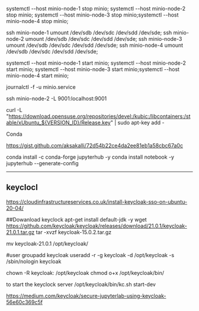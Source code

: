 
systemctl --host minio-node-1 stop minio; systemctl --host minio-node-2 stop minio; systemctl --host minio-node-3 stop minio;systemctl --host minio-node-4 stop minio;

ssh minio-node-1  umount /dev/sdb /dev/sdc /dev/sdd /dev/sde;  ssh minio-node-2  umount /dev/sdb /dev/sdc /dev/sdd /dev/sde; ssh minio-node-3  umount /dev/sdb /dev/sdc /dev/sdd /dev/sde; ssh minio-node-4  umount /dev/sdb /dev/sdc /dev/sdd /dev/sde;


systemctl --host minio-node-1 start minio; systemctl --host minio-node-2 start minio; systemctl --host minio-node-3 start minio;systemctl --host minio-node-4 start minio;

journalctl -f -u minio.service


ssh minio-node-2 -L 9001:localhost:9001


curl -L "https://download.opensuse.org/repositories/devel:/kubic:/libcontainers:/stable/xUbuntu_${VERSION_ID}/Release.key" | sudo apt-key add -

Conda

https://gist.github.com/aksakalli/72d54b22ce4da2ee81eb1a58cbc67a0c


conda install -c conda-forge jupyterhub -y
conda install notebook -y
jupyterhub --generate-config


---

## keyclocl

https://cloudinfrastructureservices.co.uk/install-keycloak-sso-on-ubuntu-20-04/

##Dowanload keyclock
apt-get install default-jdk -y
wget https://github.com/keycloak/keycloak/releases/download/21.0.1/keycloak-21.0.1.tar.gz
tar -xvzf keycloak-15.0.2.tar.gz

mv keycloak-21.0.1 /opt/keycloak/

#user
groupadd keycloak
useradd -r -g keycloak -d /opt/keycloak -s /sbin/nologin keycloak

chown -R keycloak: /opt/keycloak
chmod o+x /opt/keycloak/bin/

to start the keyclock server
/opt/keycloak/bin/kc.sh start-dev


https://medium.com/keycloak/secure-jupyterlab-using-keycloak-56e60c369c5f



